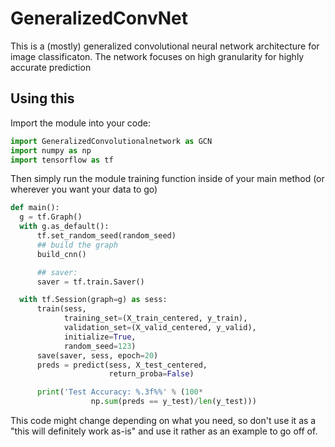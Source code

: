 # GeneralizedConvNet
This is a (mostly) generalized convolutional neural network architecture for image classificaton. The network focuses on high granularity for
highly accurate prediction

## Using this
Import the module into your code:
```python
import GeneralizedConvolutionalnetwork as GCN
import numpy as np
import tensorflow as tf
```

Then simply run the module training function inside of your main method (or wherever you want your data to go)
```python
def main():
  g = tf.Graph()
  with g.as_default():
      tf.set_random_seed(random_seed)
      ## build the graph
      build_cnn()

      ## saver:
      saver = tf.train.Saver()

  with tf.Session(graph=g) as sess:
      train(sess,
            training_set=(X_train_centered, y_train),
            validation_set=(X_valid_centered, y_valid),
            initialize=True,
            random_seed=123)
      save(saver, sess, epoch=20)
      preds = predict(sess, X_test_centered,
                      return_proba=False)

      print('Test Accuracy: %.3f%%' % (100*
                  np.sum(preds == y_test)/len(y_test)))
```

This code might change depending on what you need, so don't use it as a "this will definitely work as-is" and use it rather as an example to go off of.
